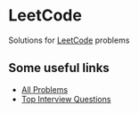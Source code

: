 # LeetCode

Solutions for [LeetCode](https://leetcode.com/) problems

## Some useful links

* [All Problems](https://leetcode.com/problemset/all/)
* [Top Interview Questions](https://leetcode.com/problemset/all?listId=wpwgkgt)
